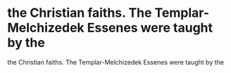 # the Christian faiths. The Templar-Melchizedek Essenes were taught by the

the Christian faiths. The Templar-Melchizedek Essenes were taught by the